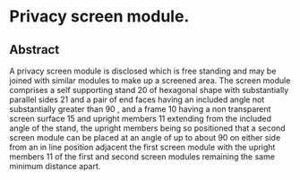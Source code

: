 # Privacy screen module.

## Abstract
A privacy screen module is disclosed which is free standing and may be joined with similar modules to make up a screened area. The screen module comprises a self supporting stand 20 of hexagonal shape with substantially parallel sides 21 and a pair of end faces having an included angle not substantially greater than 90 , and a frame 10 having a non transparent screen surface 15 and upright members 11 extending from the included angle of the stand, the upright members being so positioned that a second screen module can be placed at an angle of up to about 90 on either side from an in line position adjacent the first screen module with the upright members 11 of the first and second screen modules remaining the same minimum distance apart.